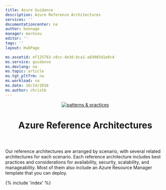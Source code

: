 ```yaml
---
title: Azure Guidance
description: Azure Reference Architectures
services: ''
documentationcenter: na
author: bennage
manager: marksou
editor: ''
tags: ''
layout: HubPage

ms.assetid: ef1257b3-c0cc-4e3d-bca1-a83085d1e8c4
ms.service: guidance
ms.devlang: na
ms.topic: article
ms.tgt_pltfrm: na
ms.workload: na
ms.date: 10/24/2016
ms.author: christb
---
```

<link href="./_css/pnp.css" type="text/css" rel="stylesheet" />
<style type="text/css">
main div:first-child .content:first-child  {
    max-width: 1200px;
    margin: 0 auto;
}
.pnp .series .links {
    float: none;
    margin-top: 8px;
}
.pnp header {
    margin-left:0;
    margin-right: 0;
}
</style>
<div id="main" class="v2 pnp">
    <div class="container">
        <header>
            <div>
                <a href="http://aka.ms/mspnp" title="patterns & practices"><img src="/azure/architecture/_themes/images/pnp-logo.svg" alt="patterns &amp; practices"></a>
                    <h1>Azure Reference Architectures</h1>
            </div>
        </header>
        <p>
        Our reference architectures are arranged by scenario, with several related architectures for each scenario.
        Each reference architecture includes best practices and considerations for availability, security, scalability, and manageability. Most of them also include an Azure Resource Manager template that you can deploy.</p>
        {% include 'index' %}
        </p>
    </div>
</div>